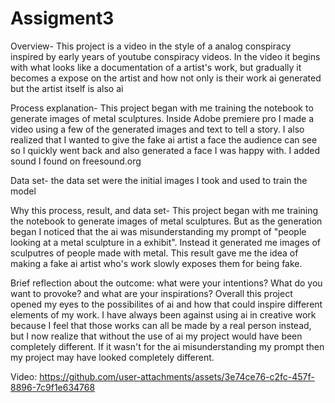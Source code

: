 # Assigment3
Overview- This project is a video in the style of a analog conspiracy inspired by early years of youtube conspiracy videos. In the video it begins with what looks like a documentation of a artist's work, but gradually it becomes a expose on the artist and how not only is their work ai generated but the artist itself is also ai

Process explanation- This project began with me training the notebook to generate images of metal sculptures. Inside Adobe premiere pro I made a video using a few of the generated images and text to tell a story. I also realized that I wanted to give the fake ai artist a face the audience can see so I quickly went back and also generated a face I was happy with. I added sound I found on freesound.org

Data set- the data set were the initial images I took and used to train the model

Why this process, result, and data set- This project began with me training the notebook to generate images of metal sculptures. But as the generation began I noticed that the ai was misunderstanding my prompt of "people looking at a metal sculpture in a exhibit". Instead it generated me images of sculputres of people made with metal. This result gave me the idea of making a fake ai artist who's work slowly exposes them for being fake.

Brief reflection about the outcome: what were your intentions? What do you want to provoke? and what are your inspirations? Overall this project opened my eyes to the possibilites of ai and how that could inspire different elements of my work. I have always been against using ai in creative work because I feel that those works can all be made by a real person instead, but I now realize that without the use of ai my project would have been completely different. If it wasn't for the ai misunderstanding my prompt then my project may have looked completely different. 

Video: https://github.com/user-attachments/assets/3e74ce76-c2fc-457f-8896-7c9f1e634768

